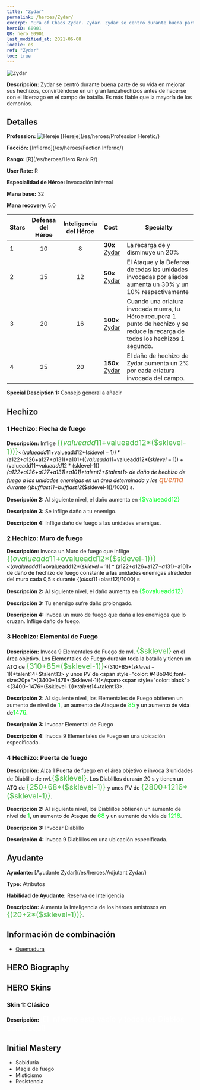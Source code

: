 ```yaml
---
title: "Zydar"
permalink: /heroes/Zydar/
excerpt: "Era of Chaos Zydar. Zydar. Zydar se centró durante buena parte de su vida en mejorar sus hechizos, convirtiéndose en un gran lanzahechizos antes de hacerse con el liderazgo en el campo de batalla. Es más fiable que la mayoría de los demonios."
heroID: 60901
QR: hero_60901
last_modified_at: 2021-06-08
locale: es
ref: "Zydar"
toc: true
---
```

  ![Zydar](/images/h/h_Zydar.jpg)

 **Descripción:** Zydar se centró durante buena parte de su vida en mejorar sus hechizos, convirtiéndose en un gran lanzahechizos antes de hacerse con el liderazgo en el campo de batalla. Es más fiable que la mayoría de los demonios.
## Detalles
 **Profession:** ![Hereje](/images/h/h_prof_10.png)  [Hereje](/es/heroes/Profession Heretic/)

 **Facción:** [Infierno](/es/heroes/Faction Inferno/)

 **Rango:** [R](/es/heroes/Hero Rank R/)

 **User Rate:** R

 **Especialidad de Héroe:** Invocación infernal

 **Mana base:** 32

 **Mana recovery:** 5.0


  | Stars | Defensa del Héroe | Inteligencia del Héroe | Cost |     Specialty     |
  |---------|:---------------:|:---------------:|:--|--------------------|
  |    1    | 10 | 8 | **30x** [Zydar](/ItemsES/her_385/) | La recarga de <Invocar Elemental de Fuego> y <Puerta de fuego> disminuye un 20% |
  |    2    | 15 | 12 | **50x** [Zydar](/ItemsES/her_385/) | El Ataque y la Defensa de todas las unidades invocadas por aliados aumenta un 30% y un 10% respectivamente |
  |    3    | 20 | 16 | **100x** [Zydar](/ItemsES/her_385/) | Cuando una criatura invocada muera, tu Héroe recupera 1 punto de hechizo y se reduce la recarga de todos los hechizos 1 segundo. |
  |    4    | 25 | 20 | **150x** [Zydar](/ItemsES/her_385/) | El daño de hechizo de Zydar aumenta un 2% por cada criatura invocada del campo. |

 **Special Desciption 1:** Consejo general a añadir

## Hechizo
### 1 Hechizo: Flecha de fuego
 **Descripción:** Inflige <span style="color: #48b946;font-size:20px">{($valueadd11+$valueadd12*($sklevel-1))}</span><span style="color: black"><($valueadd11+$valueadd12*($sklevel-1))*($a122+$a126+$a127+$a131)+$a101+(($valueadd11+$valueadd12*($sklevel-1))+($valueadd11+$valueadd12*($sklevel-1))*($a122+$a126+$a127+$a131)+$a101)*$talent2+$talent1> de daño de hechizo de fuego a las unidades enemigas en un área determinada y las <span style="color: #e07c44;font-size:20px">quema</span><span style="color: black"> durante {($bufflast11+$bufflast12*($sklevel-1))/1000} s.

 **Descripción 2:** Al siguiente nivel, el daño aumenta en <span style="color: #00ff22;font-size:16px">{$valueadd12}</span><span style="color: black">

 **Descripción 3:** Se inflige daño a tu enemigo.

 **Descripción 4:** Inflige daño de fuego a las unidades enemigas.

### 2 Hechizo: Muro de fuego
 **Descripción:** Invoca un Muro de fuego que inflige <span style="color: #48b946;font-size:20px">{($ovalueadd11+$ovalueadd12*($sklevel-1))}</span><span style="color: black"><($ovalueadd11+$ovalueadd12*($sklevel-1))*($a122+$a126+$a127+$a131)+$a101> de daño de hechizo de fuego constante a las unidades enemigas alrededor del muro cada 0,5 s durante {($olast11+$olast12)/1000} s

 **Descripción 2:** Al siguiente nivel, el daño aumenta en <span style="color: #00ff22;font-size:16px">{$ovalueadd12}</span><span style="color: black">

 **Descripción 3:** Tu enemigo sufre daño prolongado.

 **Descripción 4:** Invoca un muro de fuego que daña a los enemigos que lo cruzan. Inflige daño de fuego.

### 3 Hechizo: Elemental de Fuego
 **Descripción:** Invoca 9 Elementales de Fuego de nvl. <span style="color: #48b946;font-size:20px">{$sklevel}</span><span style="color: black"> en el área objetivo. Los Elementales de Fuego durarán toda la batalla y tienen un ATQ de <span style="color: #48b946;font-size:20px">{310+85*($sklevel-1)}</span><span style="color: black"><(310+85*($sklevel-1))*$talent14+$talent13> y unos PV de <span style="color: #48b946;font-size:20px">{3400+1476*($sklevel-1)}</span><span style="color: black"><(3400+1476*($sklevel-1))*$talent14+$talent13>.

 **Descripción 2:** Al siguiente nivel, los Elementales de Fuego obtienen un aumento de nivel de <span style="color: #00ff22;font-size:16px">1</span><span style="color: black">, un aumento de Ataque de <span style="color: #00ff22;font-size:16px">85</span><span style="color: black"> y un aumento de vida de<span style="color: #00ff22;font-size:16px">1476</span><span style="color: black">.

 **Descripción 3:** Invocar Elemental de Fuego

 **Descripción 4:** Invoca 9 Elementales de Fuego en una ubicación especificada.

### 4 Hechizo: Puerta de fuego
 **Descripción:** Alza 1 Puerta de fuego en el área objetivo e invoca 3 unidades de Diablillo de nvl.<span style="color: #48b946;font-size:20px">{$sklevel}</span><span style="color: black">. Los Diablillos durarán 20 s y tienen un ATQ de <span style="color: #48b946;font-size:20px">{250+68*($sklevel-1)}</span><span style="color: black"> y unos PV de <span style="color: #48b946;font-size:20px">{2800+1216*($sklevel-1)}</span><span style="color: black">.

 **Descripción 2:** Al siguiente nivel, los Diablillos obtienen un aumento de nivel de <span style="color: #00ff22;font-size:16px">1</span><span style="color: black">, un aumento de Ataque de <span style="color: #00ff22;font-size:16px">68</span><span style="color: black"> y un aumento de vida de <span style="color: #00ff22;font-size:16px">1216</span><span style="color: black">.

 **Descripción 3:** Invocar Diablillo

 **Descripción 4:** Invoca 9 Diablillos en una ubicación especificada.


## Ayudante

 **Ayudante:**  [Ayudante Zydar](/es/heroes/Adjutant Zydar/) 

 **Type:**  Atributos 

 **Habilidad de Ayudante:**  Reserva de Inteligencia 

 **Descripción:** Aumenta la Inteligencia de los héroes amistosos en <span style="color: #48b946;font-size:20px">{(20+2*($sklevel-1))}</span><span style="color: black">.

## Información de combinación

* [Quemadura](/es/combination/Quemadura/) 

## HERO Biography

## HERO Skins
### Skin 1: **Clásico**

 **Descripción:** <span style="color: #ffffff;font-size:20px">¡El Infierno está vacío y todos los Diablos están aquí! </span>



## Initial Mastery
   - Sabiduría
   - Magia de fuego
   - Misticismo
   - Resistencia
